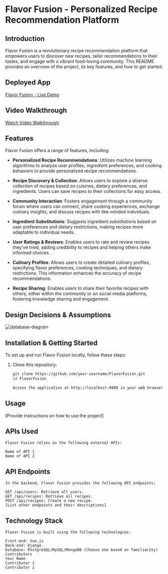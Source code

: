 # Flavor Fusion - Personalized Recipe Recommendation Platform

## Introduction

Flavor Fusion is a revolutionary recipe recommendation platform that empowers users to discover new recipes, tailor recommendations to their tastes, and engage with a vibrant food-loving community. This README provides an overview of the project, its key features, and how to get started.

## Deployed App

[Flavor Fusion - Live Demo](https://your-deployed-app-url.com)

## Video Walkthrough

[Watch Video Walkthrough](https://your-video-walkthrough-url.com)

## Features

Flavor Fusion offers a range of features, including:

- **Personalized Recipe Recommendations**: Utilizes machine learning algorithms to analyze user profiles, ingredient preferences, and cooking behaviors to provide personalized recipe recommendations.

- **Recipe Discovery & Collection**: Allows users to explore a diverse collection of recipes based on cuisines, dietary preferences, and ingredients. Users can save recipes to their collections for easy access.

- **Community Interaction**: Fosters engagement through a community forum where users can connect, share cooking experiences, exchange culinary insights, and discuss recipes with like-minded individuals.

- **Ingredient Substitutions**: Suggests ingredient substitutions based on user preferences and dietary restrictions, making recipes more adaptable to individual needs.

- **User Ratings & Reviews**: Enables users to rate and review recipes they've tried, adding credibility to recipes and helping others make informed choices.

- **Culinary Profiles**: Allows users to create detailed culinary profiles, specifying flavor preferences, cooking techniques, and dietary restrictions. This information enhances the accuracy of recipe recommendations.

- **Recipe Sharing**: Enables users to share their favorite recipes with others, either within the community or on social media platforms, fostering knowledge sharing and engagement.

## Design Decisions & Assumptions

![database-diagram](https://github.com/prathmesh49/RecipeRadar/assets/112652930/b7a0afdf-6f4d-4f4b-95a7-c7c62f7413d1)

## Installation & Getting Started

To set up and run Flavor Fusion locally, follow these steps:

1. Clone this repository:
   ```bash
   git clone https://github.com/your-username/FlavorFusion.git
   cd FlavorFusion

   Access the application at http://localhost:8080 in your web browser.

## Usage

   [Provide instructions on how to use the project]

## APIs Used

    Flavor Fusion relies on the following external APIs:

    Name of API 1
    Name of API 2

## API Endpoints

    In the backend, Flavor Fusion provides the following API endpoints:

    GET /api/users: Retrieve all users.
    GET /api/recipes: Retrieve all recipes.
    POST /api/recipes: Create a new recipe.
    [List other endpoints and their descriptions]

## Technology Stack

    Flavor Fusion is built using the following technologies:

    Front-end: Vue.js
    Back-end: Django
    Database: PostgreSQL/MySQL/MongoDB (Choose one based on familiarity)
    Contributors
    Your Name
    Contributor 1
    Contributor 2
